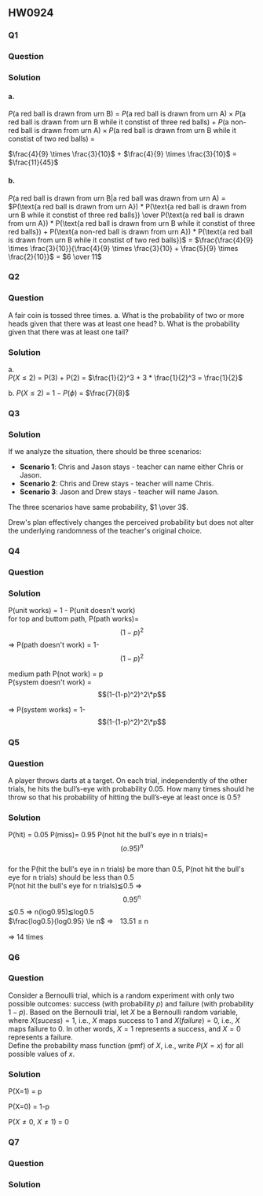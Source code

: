 ## HW0924
### Q1
### Question
### Solution
#### a.
$P(\text{a red ball is drawn from urn B})$ = $P(\text{a red ball is drawn from urn A}) \times P(\text{a red ball is drawn from urn B while it constist of three red balls})$ + $P(\text{a non-red ball is drawn from urn A}) \times P(\text{a red ball is drawn from urn B while it constist of two red balls})$ = 

$\frac{4}{9} \times \frac{3}{10}$ + $\frac{4}{9} \times \frac{3}{10}$ = $\frac{11}{45}$
#### b.
$P(\text{a red ball is drawn from urn B|a red ball was drawn from urn A})$ = 
$P(\text{a red ball is drawn from urn A}) * P(\text{a red ball is drawn from urn B while it constist of three red balls}) \over P(\text{a red ball is drawn from urn A}) * P(\text{a red ball is drawn from urn B while it constist of three red balls}) + P(\text{a non-red ball is drawn from urn A}) * P(\text{a red ball is drawn from urn B while it constist of two red balls})$ =
$\frac{\frac{4}{9} \times \frac{3}{10}}{\frac{4}{9} \times \frac{3}{10} + \frac{5}{9} \times \frac{2}{10}}$ = $6 \over 11$
### Q2
### Question
A fair coin is tossed three times.
a. What is the probability of two or more heads given that there was at least one
head?
b. What is the probability given that there was at least one tail?
### Solution
a.   
$P(X \le 2)$ = P(3) + P(2) = $\frac{1}{2}^3 + 3 * \frac{1}{2}^3 = \frac{1}{2}$   

b. 
$P(X \le 2)$ = $1 - P(\phi)$ = $\frac{7}{8}$
   
### Q3
### Solution
If we analyze the situation, there should be three scenarios:
   - **Scenario 1**: Chris and Jason stays - teacher can name either Chris or Jason.
   - **Scenario 2**: Chris and Drew stays - teacher will name Chris.
   - **Scenario 3**: Jason and Drew stays - teacher will name Jason.

The three scenarios have same probability, $1 \over 3$. 

Drew's plan effectively changes the perceived probability but does not alter the underlying randomness of the teacher's original choice.
### Q4
### Question
### Solution
P(unit works) = 1 - P(unit doesn't work)  
for top and buttom path, P(path works)= $$(1-p)^2$$ => P(path doesn't work) = 1- $$(1-p)^2$$

medium path  P(not work) = p  
P(system doesn't work) = $$(1-(1-p)^2)^2\*p$$

=> P(system works) = 1- $$(1-(1-p)^2)^2\*p$$
### Q5
### Question
A player throws darts at a target. On each trial, independently of the other trials,
he hits the bull’s-eye with probability 0.05. How many times should he throw so
that his probability of hitting the bull’s-eye at least once is 0.5?
### Solution
P(hit) = 0.05 P(miss)= 0.95 P(not hit the bull's eye in n trials)= $$(o.95)^n$$  
for the P(hit the bull's eye in n trials) be more than 0.5, P(not hit the bull's eye for n trials) should be less than 0.5  
P(not hit the bull's eye for n trials)≦0.5 => $$0.95^n$$≦0.5 => n(log0.95)≦log0.5  
$\frac{log0.5}{log0.95} \le n$ =>　13.51 $\le$ n 

=> 14 times
### Q6
### Question
Consider a Bernoulli trial, which is a random experiment with only two possible outcomes: success (with probability $p$) and failure (with probability $1-p$). Based on the Bernoulli trial, let $X$ be a Bernoulli random variable, where $X(sucess)=1$, i.e., $X$ maps success to 1 and $X(failure)=0$, i.e., $X$ maps failure to 0. In other words, $X=1$ represents a success, and $X=0$ represents a failure. <br> Define the probability mass function (pmf) of $X$, i.e., write $P(X=x)$ for all possible values of $x$.
### Solution
P(X=1) = p

P(X=0) = 1-p

P($X \ne 0$, $X \ne 1$) = 0
### Q7
### Question
### Solution
